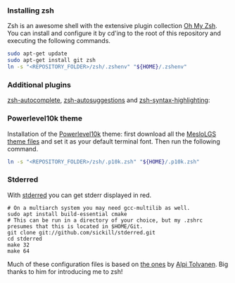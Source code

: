 ### Installing zsh
Zsh is an awesome shell with the extensive plugin collection
[Oh My Zsh](https://ohmyz.sh/).
You can install and configure it by cd'ing to the root
of this repository and executing the following commands.

``` bash
sudo apt-get update
sudo apt-get install git zsh
ln -s "<REPOSITORY_FOLDER>/zsh/.zshenv" "${HOME}/.zshenv"
```

### Additional plugins
[zsh-autocomplete](https://github.com/marlonrichert/zsh-autocomplete),
[zsh-autosuggestions](https://github.com/zsh-users/zsh-autosuggestions)
and
[zsh-syntax-highlighting](https://github.com/zsh-users/zsh-syntax-highlighting):

### Powerlevel10k theme
Installation of the [Powerlevel10k](https://github.com/romkatv/powerlevel10k) theme:
first download all the
[MesloLGS theme files](https://github.com/romkatv/powerlevel10k#meslo-nerd-font-patched-for-powerlevel10k)
and set it as your default terminal font.
Then run the following command.
``` bash
ln -s "<REPOSITORY_FOLDER>/zsh/.p10k.zsh" "${HOME}/.p10k.zsh"
```

### Stderred
With [stderred](https://github.com/sickill/stderred) you can get stderr displayed in red.
```
# On a multiarch system you may need gcc-multilib as well.
sudo apt install build-essential cmake
# This can be run in a directory of your choice, but my .zshrc presumes that this is located in $HOME/Git.
git clone git://github.com/sickill/stderred.git
cd stderred
make 32
make 64
```

Much of these configuration files is based on
[the ones](https://gitlab.com/tolvanea/linux_utility_scripts/-/blob/master/zshrc) by
[Alpi Tolvanen](https://github.com/tolvanea).
Big thanks to him for introducing me to zsh!
